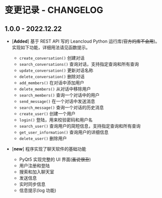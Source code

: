 # 变更记录 - CHANGELOG

## 1.0.0 - 2022.12.22

- [**Added**] 基于 REST API 写的 Leancloud Python 运行库(~~官方的库不会用~~)。实现如下功能，详细用法请见函数提示。

  - `create_conversation()` 创建对话
  - `search_conversations()` 查询对话，支持指定查询和所有查询
  - `update_conversation()` 更新对话名称
  - `delete_conversation()` 删除对话
  - `add_members()` 在对话中添加用户
  - `delete_members()` 从对话中移除用户
  - `search_members()` 查询一个对话中的用户
  - `send_message()` 在一个对话中发送消息
  - `search_message()` 查询一个对话的历史消息
  - `create_user()` 创建一个用户
  - `login()` 登陆，用来校验密码和用户名
  - `search_user()` 查询用户的简短信息，支持指定查询和所有查询
  - `get_user_information()` 查询用户的详细信息
  - `delete_user()` 删除用户

- [**new**] 程序实现了聊天软件的基础功能
  - PyQt5 实现完整的 UI 界面(~~虽说很丑~~)
  - 用户注册和登陆
  - 搜索和加入聊天室
  - 发送信息
  - 实时同步信息
  - 信息提示(log 功能)
